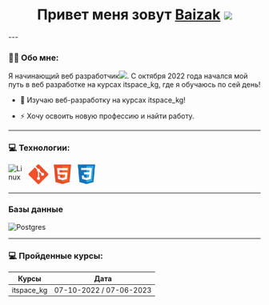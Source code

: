 <h1 align="center">Привет меня зовут <a href="https://daniilshat.ru/" target="_blank">Baizak</a> 
<img src="https://github.com/blackcater/blackcater/raw/main/images/Hi.gif" height="32"/></h1>
---

### :man_technologist: Обо мне:

Я начинающий веб разработчик<img src="https://media.giphy.com/media/WUlplcMpOCEmTGBtBW/giphy.gif" width="30px">. С октября 2022 года начался мой путь в веб разработке на курсах itspace_kg, где я обучаюсь по сей день!

- :telescope: Изучаю веб-разработку на курсах itspace_kg!


- :zap: Хочу освоить новую професcию и найти работу.


  
---

### 💻 Технологии:

<div>
  <img src="https://github.com/devicons/devicon/blob/master/icons/git/git-original.svg" title="git" alt="git" width="40" height="40"/>&nbsp
  <img src="https://github.com/devicons/devicon/blob/master/icons/html5/html5-original.svg" title="html5" alt="html5" width="40" height="40"/>&nbsp
  <img src="https://github.com/devicons/devicon/blob/master/icons/css3/css3-original.svg" title="css" alt="css" width="40" height="40"/>&nbsp
  <img align="left" alt="Linux" width="30px" style="padding-right:10px;" src="https://cdn.jsdelivr.net/gh/devicons/devicon/icons/linux/linux-original.svg" />


---

### Базы данные
  
  ![Postgres](https://img.shields.io/badge/postgres-%23316192.svg?style=for-the-badge&logo=postgresql&logoColor=white)

---

### 💻 Пройденные курсы:

| Курсы                                                           | Дата              |
| ----------------------------------------------------------------| :---------------: |
itspace_kg | 07-10-2022 / 07-06-2023

